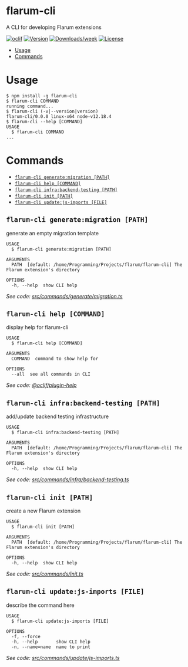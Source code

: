 flarum-cli
==========

A CLI for developing Flarum extensions

[![oclif](https://img.shields.io/badge/cli-oclif-brightgreen.svg)](https://oclif.io)
[![Version](https://img.shields.io/npm/v/flarum-cli.svg)](https://npmjs.org/package/flarum-cli)
[![Downloads/week](https://img.shields.io/npm/dw/flarum-cli.svg)](https://npmjs.org/package/flarum-cli)
[![License](https://img.shields.io/npm/l/flarum-cli.svg)](https://github.com/flarum/flarum-cli/blob/master/package.json)

<!-- toc -->
* [Usage](#usage)
* [Commands](#commands)
<!-- tocstop -->
# Usage
<!-- usage -->
```sh-session
$ npm install -g flarum-cli
$ flarum-cli COMMAND
running command...
$ flarum-cli (-v|--version|version)
flarum-cli/0.0.0 linux-x64 node-v12.18.4
$ flarum-cli --help [COMMAND]
USAGE
  $ flarum-cli COMMAND
...
```
<!-- usagestop -->
# Commands
<!-- commands -->
* [`flarum-cli generate:migration [PATH]`](#flarum-cli-generatemigration-path)
* [`flarum-cli help [COMMAND]`](#flarum-cli-help-command)
* [`flarum-cli infra:backend-testing [PATH]`](#flarum-cli-infrabackend-testing-path)
* [`flarum-cli init [PATH]`](#flarum-cli-init-path)
* [`flarum-cli update:js-imports [FILE]`](#flarum-cli-updatejs-imports-file)

## `flarum-cli generate:migration [PATH]`

generate an empty migration template

```
USAGE
  $ flarum-cli generate:migration [PATH]

ARGUMENTS
  PATH  [default: /home/Programming/Projects/flarum/flarum-cli] The Flarum extension's directory

OPTIONS
  -h, --help  show CLI help
```

_See code: [src/commands/generate/migration.ts](https://github.com/flarum/flarum-cli/blob/v0.0.0/src/commands/generate/migration.ts)_

## `flarum-cli help [COMMAND]`

display help for flarum-cli

```
USAGE
  $ flarum-cli help [COMMAND]

ARGUMENTS
  COMMAND  command to show help for

OPTIONS
  --all  see all commands in CLI
```

_See code: [@oclif/plugin-help](https://github.com/oclif/plugin-help/blob/v3.2.2/src/commands/help.ts)_

## `flarum-cli infra:backend-testing [PATH]`

add/update backend testing infrastructure

```
USAGE
  $ flarum-cli infra:backend-testing [PATH]

ARGUMENTS
  PATH  [default: /home/Programming/Projects/flarum/flarum-cli] The Flarum extension's directory

OPTIONS
  -h, --help  show CLI help
```

_See code: [src/commands/infra/backend-testing.ts](https://github.com/flarum/flarum-cli/blob/v0.0.0/src/commands/infra/backend-testing.ts)_

## `flarum-cli init [PATH]`

create a new Flarum extension

```
USAGE
  $ flarum-cli init [PATH]

ARGUMENTS
  PATH  [default: /home/Programming/Projects/flarum/flarum-cli] The Flarum extension's directory

OPTIONS
  -h, --help  show CLI help
```

_See code: [src/commands/init.ts](https://github.com/flarum/flarum-cli/blob/v0.0.0/src/commands/init.ts)_

## `flarum-cli update:js-imports [FILE]`

describe the command here

```
USAGE
  $ flarum-cli update:js-imports [FILE]

OPTIONS
  -f, --force
  -h, --help       show CLI help
  -n, --name=name  name to print
```

_See code: [src/commands/update/js-imports.ts](https://github.com/flarum/flarum-cli/blob/v0.0.0/src/commands/update/js-imports.ts)_
<!-- commandsstop -->
